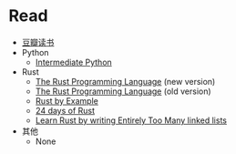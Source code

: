 # Read

* [豆瓣读书](read/douban.html)
* Python
  - [Intermediate Python](https://github.com/yasoob/intermediatePython)
* Rust
  - [The Rust Programming Language](https://rust-lang.github.io/book/) (new version)
  - [The Rust Programming Language](https://doc.rust-lang.org/book/README.html) (old version)
  - [Rust by Example](http://rustbyexample.com/index.html)
  - [24 days of Rust](http://zsiciarz.github.io/24daysofrust/index.html)
  - [Learn Rust by writing Entirely Too Many linked lists](https://github.com/rust-unofficial/too-many-lists)
* 其他
  - None
